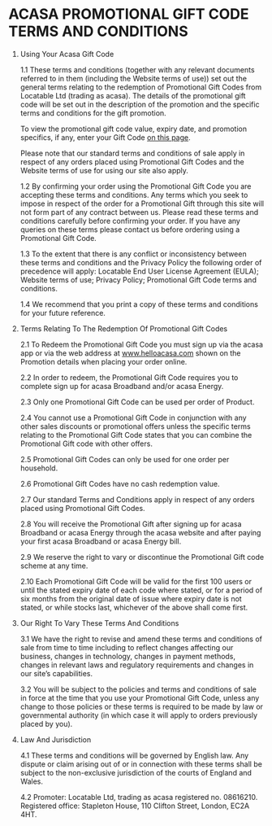 # ACASA PROMOTIONAL GIFT CODE TERMS AND CONDITIONS

1. Using Your Acasa Gift Code

    1.1 These terms and conditions (together with any relevant documents referred to in them (including the Website terms of use)) set out the general terms relating to the redemption of Promotional Gift Codes from Locatable Ltd (trading as acasa). The details of the promotional gift code will be set out in the description of the promotion and the specific terms and conditions for the gift promotion.

    To view the promotional gift code value, expiry date, and promotion specifics, if any, enter your Gift Code [on this page](https://app.helloacasa.com/code-check).

    Please note that our standard terms and conditions of sale apply in respect of any orders placed using Promotional Gift Codes and the Website terms of use for using our site also apply.
     
    1.2 By confirming your order using the Promotional Gift Code you are accepting these terms and conditions. Any terms which you seek to impose in respect of the order for a Promotional Gift through this site will not form part of any contract between us. Please read these terms and conditions carefully before confirming your order. If you have any queries on these terms please contact us before ordering using a Promotional Gift Code.

    1.3 To the extent that there is any conflict or inconsistency between these terms and conditions and the Privacy Policy the following order of precedence will apply:  Locatable End User License Agreement (EULA);  Website terms of use;  Privacy Policy; Promotional Gift Code terms and conditions.

    1.4 We recommend that you print a copy of these terms and conditions for your future reference.

2. Terms Relating To The Redemption Of Promotional Gift Codes

    2.1 To Redeem the Promotional Gift Code you must sign up via the acasa app or via the web address at www.helloacasa.com shown on the Promotion details when placing your order online.

    2.2 In order to redeem, the Promotional Gift Code requires you to complete sign up for acasa Broadband and/or acasa Energy.

    2.3 Only one Promotional Gift Code can be used per order of Product.

    2.4 You cannot use a Promotional Gift Code in conjunction with any other sales discounts or promotional offers unless the specific terms relating to the Promotional Gift Code states that you can combine the Promotional Gift code with other offers.

    2.5 Promotional Gift Codes can only be used for one order per household.

    2.6 Promotional Gift Codes have no cash redemption value.

    2.7 Our standard Terms and Conditions apply in respect of any orders placed using Promotional Gift Codes.

    2.8 You will receive the Promotional Gift after signing up for acasa Broadband or acasa Energy through the acasa website and after paying your first acasa Broadband or acasa Energy bill.

    2.9 We reserve the right to vary or discontinue the Promotional Gift code scheme at any time.

    2.10 Each Promotional Gift Code will be valid for the first 100 users or until the stated expiry date of each code where stated, or for a period of six months from the original date of issue where expiry date is not stated, or while stocks last, whichever of the above shall come first.

3. Our Right To Vary These Terms And Conditions

    3.1 We have the right to revise and amend these terms and conditions of sale from time to time including to reflect changes affecting our business, changes in technology, changes in payment methods, changes in relevant laws and regulatory requirements and changes in our site’s capabilities.
    
    3.2 You will be subject to the policies and terms and conditions of sale in force at the time that you use your Promotional Gift Code, unless any change to those policies or these terms is required to be made by law or governmental authority (in which case it will apply to orders previously placed by you).

4. Law And Jurisdiction 

    4.1 These terms and conditions will be governed by English law. Any dispute or claim arising out of or in connection with these terms shall be subject to the non-exclusive jurisdiction of the courts of England and Wales.

    4.2 Promoter: Locatable Ltd, trading as acasa registered no. 08616210. Registered office: Stapleton House, 110 Clifton Street, London, EC2A 4HT.
